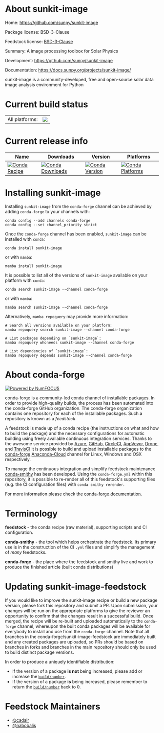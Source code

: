 About sunkit-image
==================

Home: https://github.com/sunpy/sunkit-image

Package license: BSD-3-Clause

Feedstock license: [BSD-3-Clause](https://github.com/conda-forge/sunkit-image-feedstock/blob/main/LICENSE.txt)

Summary: A image processing toolbox for Solar Physics

Development: https://github.com/sunpy/sunkit-image

Documentation: https://docs.sunpy.org/projects/sunkit-image/

sunkit-image is a community-developed, free and open-source solar data image analysis environment for Python


Current build status
====================


<table><tr><td>All platforms:</td>
    <td>
      <a href="https://dev.azure.com/conda-forge/feedstock-builds/_build/latest?definitionId=15606&branchName=main">
        <img src="https://dev.azure.com/conda-forge/feedstock-builds/_apis/build/status/sunkit-image-feedstock?branchName=main">
      </a>
    </td>
  </tr>
</table>

Current release info
====================

| Name | Downloads | Version | Platforms |
| --- | --- | --- | --- |
| [![Conda Recipe](https://img.shields.io/badge/recipe-sunkit--image-green.svg)](https://anaconda.org/conda-forge/sunkit-image) | [![Conda Downloads](https://img.shields.io/conda/dn/conda-forge/sunkit-image.svg)](https://anaconda.org/conda-forge/sunkit-image) | [![Conda Version](https://img.shields.io/conda/vn/conda-forge/sunkit-image.svg)](https://anaconda.org/conda-forge/sunkit-image) | [![Conda Platforms](https://img.shields.io/conda/pn/conda-forge/sunkit-image.svg)](https://anaconda.org/conda-forge/sunkit-image) |

Installing sunkit-image
=======================

Installing `sunkit-image` from the `conda-forge` channel can be achieved by adding `conda-forge` to your channels with:

```
conda config --add channels conda-forge
conda config --set channel_priority strict
```

Once the `conda-forge` channel has been enabled, `sunkit-image` can be installed with `conda`:

```
conda install sunkit-image
```

or with `mamba`:

```
mamba install sunkit-image
```

It is possible to list all of the versions of `sunkit-image` available on your platform with `conda`:

```
conda search sunkit-image --channel conda-forge
```

or with `mamba`:

```
mamba search sunkit-image --channel conda-forge
```

Alternatively, `mamba repoquery` may provide more information:

```
# Search all versions available on your platform:
mamba repoquery search sunkit-image --channel conda-forge

# List packages depending on `sunkit-image`:
mamba repoquery whoneeds sunkit-image --channel conda-forge

# List dependencies of `sunkit-image`:
mamba repoquery depends sunkit-image --channel conda-forge
```


About conda-forge
=================

[![Powered by
NumFOCUS](https://img.shields.io/badge/powered%20by-NumFOCUS-orange.svg?style=flat&colorA=E1523D&colorB=007D8A)](https://numfocus.org)

conda-forge is a community-led conda channel of installable packages.
In order to provide high-quality builds, the process has been automated into the
conda-forge GitHub organization. The conda-forge organization contains one repository
for each of the installable packages. Such a repository is known as a *feedstock*.

A feedstock is made up of a conda recipe (the instructions on what and how to build
the package) and the necessary configurations for automatic building using freely
available continuous integration services. Thanks to the awesome service provided by
[Azure](https://azure.microsoft.com/en-us/services/devops/), [GitHub](https://github.com/),
[CircleCI](https://circleci.com/), [AppVeyor](https://www.appveyor.com/),
[Drone](https://cloud.drone.io/welcome), and [TravisCI](https://travis-ci.com/)
it is possible to build and upload installable packages to the
[conda-forge](https://anaconda.org/conda-forge) [Anaconda-Cloud](https://anaconda.org/)
channel for Linux, Windows and OSX respectively.

To manage the continuous integration and simplify feedstock maintenance
[conda-smithy](https://github.com/conda-forge/conda-smithy) has been developed.
Using the ``conda-forge.yml`` within this repository, it is possible to re-render all of
this feedstock's supporting files (e.g. the CI configuration files) with ``conda smithy rerender``.

For more information please check the [conda-forge documentation](https://conda-forge.org/docs/).

Terminology
===========

**feedstock** - the conda recipe (raw material), supporting scripts and CI configuration.

**conda-smithy** - the tool which helps orchestrate the feedstock.
                   Its primary use is in the construction of the CI ``.yml`` files
                   and simplify the management of *many* feedstocks.

**conda-forge** - the place where the feedstock and smithy live and work to
                  produce the finished article (built conda distributions)


Updating sunkit-image-feedstock
===============================

If you would like to improve the sunkit-image recipe or build a new
package version, please fork this repository and submit a PR. Upon submission,
your changes will be run on the appropriate platforms to give the reviewer an
opportunity to confirm that the changes result in a successful build. Once
merged, the recipe will be re-built and uploaded automatically to the
`conda-forge` channel, whereupon the built conda packages will be available for
everybody to install and use from the `conda-forge` channel.
Note that all branches in the conda-forge/sunkit-image-feedstock are
immediately built and any created packages are uploaded, so PRs should be based
on branches in forks and branches in the main repository should only be used to
build distinct package versions.

In order to produce a uniquely identifiable distribution:
 * If the version of a package **is not** being increased, please add or increase
   the [``build/number``](https://docs.conda.io/projects/conda-build/en/latest/resources/define-metadata.html#build-number-and-string).
 * If the version of a package **is** being increased, please remember to return
   the [``build/number``](https://docs.conda.io/projects/conda-build/en/latest/resources/define-metadata.html#build-number-and-string)
   back to 0.

Feedstock Maintainers
=====================

* [@cadair](https://github.com/cadair/)
* [@nabobalis](https://github.com/nabobalis/)


